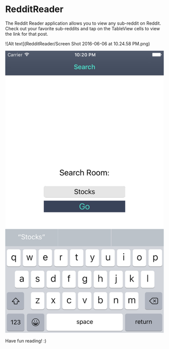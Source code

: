 # RedditReader
The Reddit Reader application allows you to view any sub-reddit on Reddit. 
Check out your favorite sub-reddits and tap on the TableView cells to view the link for that post. 

![Alt text](RedditReader/Screen Shot 2016-06-06 at 10.24.58 PM.png)

![Alt text](https://github.com/NeroTheOne/RedditReader/blob/master/Simulator%20Screen%20Shot%20Jun%206%2C%202016%2C%2010.20.06%20PM.png)

Have fun reading! :) 
